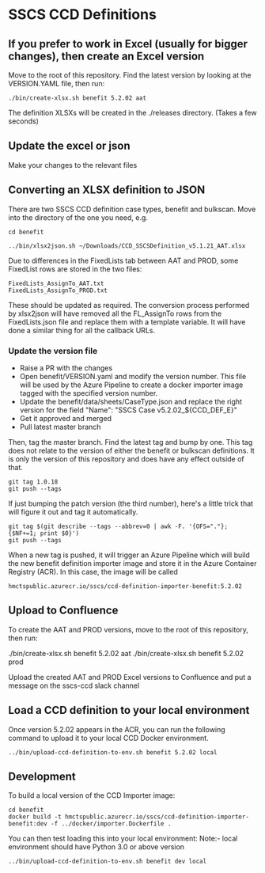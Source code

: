 # SSCS CCD Definitions

## If you prefer to work in Excel (usually for bigger changes), then create an Excel version

Move to the root of this repository. Find the latest version by looking at the VERSION.YAML file, then run:

    ./bin/create-xlsx.sh benefit 5.2.02 aat

The definition XLSXs will be created in the ./releases directory. (Takes a few seconds)

## Update the excel or json

Make your changes to the relevant files

## Converting an XLSX definition to JSON

There are two SSCS CCD definition case types, benefit and bulkscan. Move into the directory of the one you need, e.g.

    cd benefit

    ../bin/xlsx2json.sh ~/Downloads/CCD_SSCSDefinition_v5.1.21_AAT.xlsx

Due to differences in the FixedLists tab between AAT and PROD, some FixedList rows are stored in the two files:

    FixedLists_AssignTo_AAT.txt
    FixedLists_AssignTo_PROD.txt

These should be updated as required. The conversion process performed by xlsx2json will have removed all the FL_AssignTo rows from the FixedLists.json file
and replace them with a template variable. It will have done a similar thing for all the callback URLs.

### Update the version file
    
* Raise a PR with the changes
* Open benefit/VERSION.yaml and modify the version number. This file will be used by the Azure Pipeline to create a docker importer image tagged with the specified version number.
* Update the benefit/data/sheets/CaseType.json and replace the right version for the field "Name": "SSCS Case v5.2.02_${CCD_DEF_E}"
* Get it approved and merged
* Pull latest master branch

Then, tag the master branch. Find the latest tag and bump by one. This tag does not relate to the version of either the benefit or bulkscan definitions. It is only the version
of this repository and does have any effect outside of that.

    git tag 1.0.18
    git push --tags
    
If just bumping the patch version (the third number), here's a little trick that will figure it out and tag it automatically.

    git tag $(git describe --tags --abbrev=0 | awk -F. '{OFS="."}; {$NF+=1; print $0}')
    git push --tags
    
When a new tag is pushed, it will trigger an Azure Pipeline which will build the new benefit definition importer image and store it in the Azure Container Registry (ACR). In this case, the image will be called

    hmctspublic.azurecr.io/sscs/ccd-definition-importer-benefit:5.2.02

## Upload to Confluence

To create the AAT and PROD versions, move to the root of this repository, then run:

./bin/create-xlsx.sh benefit 5.2.02 aat
./bin/create-xlsx.sh benefit 5.2.02 prod

Upload the created AAT and PROD Excel versions to Confluence and put a message on the sscs-ccd slack channel

## Load a CCD definition to your local environment

Once version 5.2.02 appears in the ACR, you can run the following command to upload it to your local CCD Docker environment.

    ../bin/upload-ccd-definition-to-env.sh benefit 5.2.02 local
    
## Development

To build a local version of the CCD Importer image:

    cd benefit
    docker build -t hmctspublic.azurecr.io/sscs/ccd-definition-importer-benefit:dev -f ../docker/importer.Dockerfile .
    
You can then test loading this into your local environment:
Note:- local environment should have Python 3.0 or above version 

    ../bin/upload-ccd-definition-to-env.sh benefit dev local


